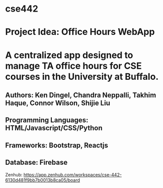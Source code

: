 # cse442

# Project Idea: Office Hours WebApp
# A centralized app designed to manage TA office hours for CSE courses in the University at Buffalo.
## Authors: Ken Dingel, Chandra Neppalli, Takhim Haque, Connor Wilson, Shijie Liu
## Programming Languages: HTML/Javascript/CSS/Python
## Frameworks: Bootstrap, Reactjs
## Database: Firebase

Zenhub:
https://app.zenhub.com/workspaces/cse-442-6130d481f9bb7b0013b8ca05/board
